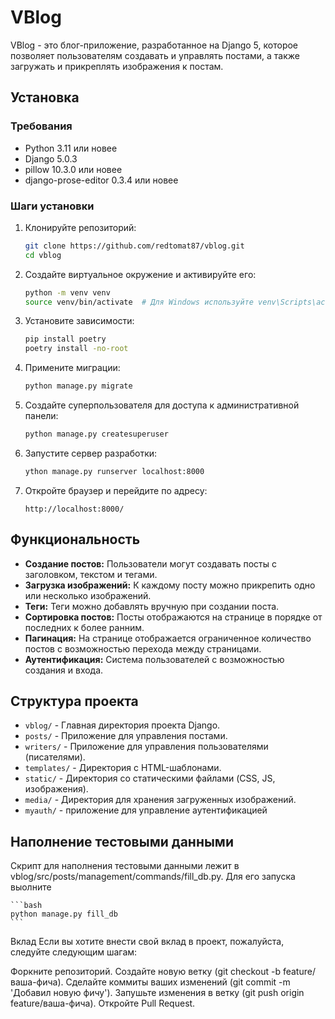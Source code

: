 # VBlog

VBlog - это блог-приложение, разработанное на Django 5, которое позволяет пользователям создавать и управлять постами, а также загружать и прикреплять изображения к постам.

## Установка

### Требования

- Python 3.11 или новее
- Django 5.0.3
- pillow 10.3.0 или новее
- django-prose-editor 0.3.4 или новее

### Шаги установки

1. Клонируйте репозиторий:

    ```bash
    git clone https://github.com/redtomat87/vblog.git
    cd vblog
    ```

2. Создайте виртуальное окружение и активируйте его:

    ```bash
    python -m venv venv
    source venv/bin/activate  # Для Windows используйте venv\Scripts\activate
    ```

3. Установите зависимости:

    ```bash
    pip install poetry
    poetry install -no-root

    ```

4. Примените миграции:

    ```bash
    python manage.py migrate
    ```

5. Создайте суперпользователя для доступа к административной панели:

    ```bash
    python manage.py createsuperuser
    ```

6. Запустите сервер разработки:

    ```bash
    ython manage.py runserver localhost:8000
    ```

7. Откройте браузер и перейдите по адресу:

    ```
    http://localhost:8000/
    ```

## Функциональность

- **Создание постов:** Пользователи могут создавать посты с заголовком, текстом и тегами.
- **Загрузка изображений:** К каждому посту можно прикрепить одно или несколько изображений.
- **Теги:** Теги можно добавлять вручную при создании поста.
- **Сортировка постов:** Посты отображаются на странице в порядке от последних к более ранним.
- **Пагинация:** На странице отображается ограниченное количество постов с возможностью перехода между страницами.
- **Аутентификация:** Система пользователей с возможностью создания и входа.

## Структура проекта

- `vblog/` - Главная директория проекта Django.
- `posts/` - Приложение для управления постами.
- `writers/` - Приложение для управления пользователями (писателями).
- `templates/` - Директория с HTML-шаблонами.
- `static/` - Директория со статическими файлами (CSS, JS, изображения).
- `media/` - Директория для хранения загруженных изображений.
- `myauth/` - приложение для управление аутентификацией

## Наполнение тестовыми данными
  Скрипт для наполнения тестовыми данными лежит в vblog/src/posts/management/commands/fill_db.py.
  Для его запуска выолните


    ```bash
    python manage.py fill_db
    ```

Вклад
Если вы хотите внести свой вклад в проект, пожалуйста, следуйте следующим шагам:

Форкните репозиторий.
Создайте новую ветку (git checkout -b feature/ваша-фича).
Сделайте коммиты ваших изменений (git commit -m 'Добавил новую фичу').
Запушьте изменения в ветку (git push origin feature/ваша-фича).
Откройте Pull Request.